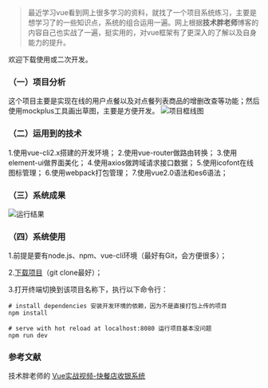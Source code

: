 >最近学习vue看到网上很多学习的资料，就找了一个项目系统练习，主要是想学习了的一些知识点，系统的组合运用一遍。网上根据**技术胖老师**博客的内容自己也实战了一遍，挺实用的，对vue框架有了更深入的了解以及自身能力的提升。

欢迎下载使用或二次开发。

### （一）项目分析
这个项目主要是实现在线的用户点餐以及对点餐列表商品的增删改查等功能；然后使用mockplus工具画出草图，主要是方便开发。
![项目框线图](https://img-blog.csdn.net/20180712173352759?watermark/2/text/aHR0cHM6Ly9ibG9nLmNzZG4ubmV0L3FxXzM1MzI0NDUz/font/5a6L5L2T/fontsize/400/fill/I0JBQkFCMA==/dissolve/70)

### （二）运用到的技术
1.使用vue-cli2.x搭建的开发环境；
2.使用vue-router做路由转换；
3.使用element-ui做界面美化；
4.使用axios做跨域请求接口数据；
5.使用icofont在线图标管理；
6.使用webpack打包管理；
7.使用vue2.0语法和es6语法；

### （三）系统成果
![运行结果](https://img-blog.csdn.net/20180712174527579?watermark/2/text/aHR0cHM6Ly9ibG9nLmNzZG4ubmV0L3FxXzM1MzI0NDUz/font/5a6L5L2T/fontsize/400/fill/I0JBQkFCMA==/dissolve/70)

### （四）系统使用

1.前提是要有node.js、npm、vue-cli环境（最好有Git，会方便很多）；

2.[下载项目](https://github.com/super456/vue2.0-SellPosSystem)（git clone最好）；

3.打开终端切换到该项目名称下，执行以下命令行：
```
# install dependencies 安装开发环境的依赖，因为不是直接打包上传的项目
npm install

# serve with hot reload at localhost:8080 运行项目基本没问题
npm run dev
```

### 参考文献
技术胖老师的 [Vue实战视频-快餐店收银系统](http://jspang.com/2017/05/22/vuedemo/)

